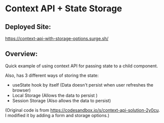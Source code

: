# Context API + State Storage

## Deployed Site:
https://context-api-with-storage-options.surge.sh/

## Overview: 

Quick example of using context API for passing state to a child component.

Also, has 3 different ways of storing the state:

- useState hook by itself (Data doesn't persist when user refreshes the browser)
- Local Storage (Allows the data to persist )
- Session Storage (Also allows the data to persist)

(Original code is from https://codesandbox.io/s/context-api-solution-2y0cu. I modified it by adding a form and storage options.)